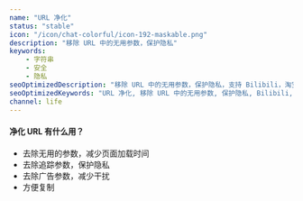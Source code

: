 ```yaml
---
name: "URL 净化"
status: "stable"
icon: "/icon/chat-colorful/icon-192-maskable.png"
description: "移除 URL 中的无用参数，保护隐私"
keywords:
    - 字符串
    - 安全
    - 隐私
seoOptimizedDescription: "移除 URL 中的无用参数，保护隐私，支持 Bilibili，淘宝等"
seoOptimizedKeywords: "URL 净化, 移除 URL 中的无用参数, 保护隐私, Bilibili, 淘宝"
channel: life
---
```


#### 净化 URL 有什么用？

-   去除无用的参数，减少页面加载时间
-   去除追踪参数，保护隐私
-   去除广告参数，减少干扰
-   方便复制
